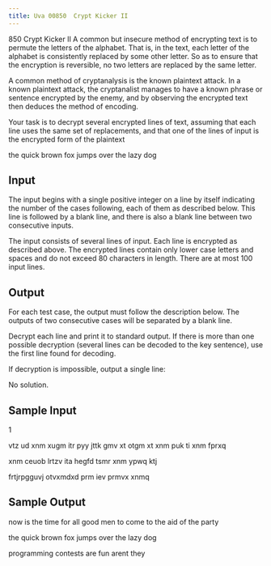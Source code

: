 ```yaml
---
title: Uva 00850  Crypt Kicker II
---
```


850 Crypt Kicker II
A common but insecure method of encrypting text is to permute the letters of the alphabet. That is,
in the text, each letter of the alphabet is consistently replaced by some other letter. So as to ensure
that the encryption is reversible, no two letters are replaced by the same letter.

A common method of cryptanalysis is the known plaintext attack. In a known plaintext attack, the
cryptanalist manages to have a known phrase or sentence encrypted by the enemy, and by observing
the encrypted text then deduces the method of encoding.

Your task is to decrypt several encrypted lines of text, assuming that each line uses the same set of
replacements, and that one of the lines of input is the encrypted form of the plaintext

the quick brown fox jumps over the lazy dog

## Input
The input begins with a single positive integer on a line by itself indicating the number
of the cases following, each of them as described below. This line is followed by a blank
line, and there is also a blank line between two consecutive inputs.

The input consists of several lines of input. Each line is encrypted as described above. The encrypted
lines contain only lower case letters and spaces and do not exceed 80 characters in length. There are
at most 100 input lines.

## Output
For each test case, the output must follow the description below. The outputs of two
consecutive cases will be separated by a blank line.

Decrypt each line and print it to standard output. If there is more than one possible decryption
(several lines can be decoded to the key sentence), use the first line found for decoding.

If decryption is impossible, output a single line:

No solution.

## Sample Input
<p>1</p><p></p><p>vtz ud xnm xugm itr pyy jttk gmv xt otgm xt xnm puk ti xnm fprxq</p><p>xnm ceuob lrtzv ita hegfd tsmr xnm ypwq ktj</p><p>frtjrpgguvj otvxmdxd prm iev prmvx xnmq</p><p></p>

## Sample Output
<p>now is the time for all good men to come to the aid of the party</p><p>the quick brown fox jumps over the lazy dog</p><p>programming contests are fun arent they</p>
